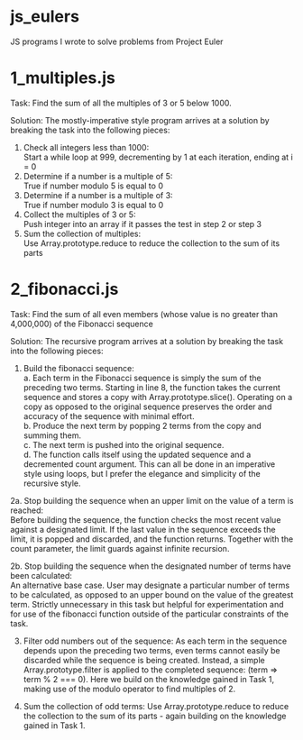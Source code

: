 # js_eulers
JS programs I wrote to solve problems from Project Euler

# 1_multiples.js

Task: 
Find the sum of all the multiples of 3 or 5 below 1000.

Solution: 
The mostly-imperative style program arrives at a solution by breaking the task into the following pieces:

1. Check all integers less than 1000:  
Start a while loop at 999, decrementing by 1 at each iteration, ending at i = 0
2. Determine if a number is a multiple of 5:  
True if number modulo 5 is equal to 0
3. Determine if a number is a multiple of 3:  
True if number modulo 3 is equal to 0
4. Collect the multiples of 3 or 5:  
Push integer into an array if it passes the test in step 2 or step 3
5. Sum the collection of multiples:  
Use Array.prototype.reduce to reduce the collection to the sum of its parts

# 2_fibonacci.js

Task: 
Find the sum of all even members (whose value is no greater than 4,000,000) of the Fibonacci sequence 

Solution: 
The recursive program arrives at a solution by breaking the task into the following pieces:  
1. Build the fibonacci sequence:  
a. Each term in the Fibonacci sequence is simply the sum of the preceding two terms. Starting in line 8, the function takes the current sequence and stores a copy with Array.prototype.slice(). Operating on a copy as opposed to the original sequence preserves the order and accuracy of the sequence with minimal effort.  
b. Produce the next term by popping 2 terms from the copy and summing them.  
c. The next term is pushed into the original sequence.  
d. The function calls itself using the updated sequence and a decremented count argument. This can all be done in an imperative style using loops, but I prefer the elegance and simplicity of the recursive style.  

2a. Stop building the sequence when an upper limit on the value of a term is reached:  
Before building the sequence, the function checks the most recent value against a designated limit. If the last value in the sequence exceeds the limit, it is popped and discarded, and the function returns. Together with the count parameter, the limit guards against infinite recursion.   

2b. Stop building the sequence when the designated number of terms have been calculated:  
An alternative base case. User may designate a particular number of terms to be calculated, as opposed to an upper bound on the value of the greatest term. Strictly unnecessary in this task but helpful for experimentation and for use of the fibonacci function outside of the particular constraints of the task. 

3. Filter odd numbers out of the sequence: 
As each term in the sequence depends upon the preceding two terms, even terms cannot easily be discarded while the sequence is being created. Instead, a simple Array.prototype.filter is applied to the completed sequence: (term => term % 2 === 0). Here we build on the knowledge gained in Task 1, making use of the modulo operator to find multiples of 2. 

4. Sum the collection of odd terms: 
Use Array.prototype.reduce to reduce the collection to the sum of its parts - again building on the knowledge gained in Task 1.
